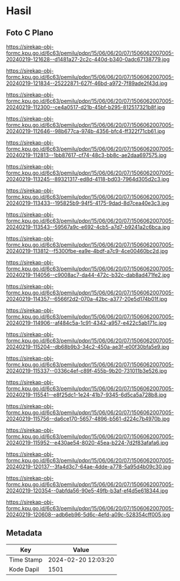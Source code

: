 # Hasil

## Foto C Plano

https://sirekap-obj-formc.kpu.go.id/6c63/pemilu/pdpr/15/06/06/20/07/1506062007005-20240219-121628--d1481a27-2c2c-440d-b340-0adc67138779.jpg

https://sirekap-obj-formc.kpu.go.id/6c63/pemilu/pdpr/15/06/06/20/07/1506062007005-20240219-121834--25222871-627f-46bd-a972-7f89ade2f43d.jpg

https://sirekap-obj-formc.kpu.go.id/6c63/pemilu/pdpr/15/06/06/20/07/1506062007005-20240219-112300--ce4a0517-d21b-45bf-b295-812517321b8f.jpg

https://sirekap-obj-formc.kpu.go.id/6c63/pemilu/pdpr/15/06/06/20/07/1506062007005-20240219-112646--98b677ca-974b-4356-bfc4-ff322f71cb61.jpg

https://sirekap-obj-formc.kpu.go.id/6c63/pemilu/pdpr/15/06/06/20/07/1506062007005-20240219-112813--1bb87617-cf74-48c3-bb8c-ae2daa697575.jpg

https://sirekap-obj-formc.kpu.go.id/6c63/pemilu/pdpr/15/06/06/20/07/1506062007005-20240219-113245--89321317-ed8d-4118-bd03-7964d305d2c3.jpg

https://sirekap-obj-formc.kpu.go.id/6c63/pemilu/pdpr/15/06/06/20/07/1506062007005-20240219-113433--195825b9-94f5-4175-9dad-8d7cea40e3c3.jpg

https://sirekap-obj-formc.kpu.go.id/6c63/pemilu/pdpr/15/06/06/20/07/1506062007005-20240219-113543--59567a9c-e692-4cb5-a7d7-b9241a2c6bca.jpg

https://sirekap-obj-formc.kpu.go.id/6c63/pemilu/pdpr/15/06/06/20/07/1506062007005-20240219-113812--f5300fbe-ea9e-4bdf-a7c9-4ce00460bc2d.jpg

https://sirekap-obj-formc.kpu.go.id/6c63/pemilu/pdpr/15/06/06/20/07/1506062007005-20240219-114056--c9008ac7-da44-472c-b32c-dab8ad471fe2.jpg

https://sirekap-obj-formc.kpu.go.id/6c63/pemilu/pdpr/15/06/06/20/07/1506062007005-20240219-114357--6566f2d2-070a-42bc-a377-20e5d174b01f.jpg

https://sirekap-obj-formc.kpu.go.id/6c63/pemilu/pdpr/15/06/06/20/07/1506062007005-20240219-114906--af484c5a-1c91-4342-a957-e422c5ab171c.jpg

https://sirekap-obj-formc.kpu.go.id/6c63/pemilu/pdpr/15/06/06/20/07/1506062007005-20240219-115204--db68b9b3-34c2-450a-ae3f-e00f30bfa5e9.jpg

https://sirekap-obj-formc.kpu.go.id/6c63/pemilu/pdpr/15/06/06/20/07/1506062007005-20240219-115337--0336c4ef-c89f-455b-9b20-731011b3e526.jpg

https://sirekap-obj-formc.kpu.go.id/6c63/pemilu/pdpr/15/06/06/20/07/1506062007005-20240219-115541--e8f25dc1-1e24-41b7-9345-6d5ca5a728b8.jpg

https://sirekap-obj-formc.kpu.go.id/6c63/pemilu/pdpr/15/06/06/20/07/1506062007005-20240219-115756--da6ce170-5657-4896-b561-d224c7b4970b.jpg

https://sirekap-obj-formc.kpu.go.id/6c63/pemilu/pdpr/15/06/06/20/07/1506062007005-20240219-115952--e430ae54-8020-45ea-b224-7d2f83afafa6.jpg

https://sirekap-obj-formc.kpu.go.id/6c63/pemilu/pdpr/15/06/06/20/07/1506062007005-20240219-120137--3fa4d3c7-64ae-4dde-a778-5a95d4b09c30.jpg

https://sirekap-obj-formc.kpu.go.id/6c63/pemilu/pdpr/15/06/06/20/07/1506062007005-20240219-120354--0abfda56-90e5-49fb-b3af-ef4d5e618344.jpg

https://sirekap-obj-formc.kpu.go.id/6c63/pemilu/pdpr/15/06/06/20/07/1506062007005-20240219-120608--adb6eb96-5d6c-4efd-a09c-528354cff005.jpg


## Metadata

| Key        | Value               |
| ---------- | ------------------- |
| Time Stamp | 2024-02-20 12:03:20 |
| Kode Dapil | 1501                |



